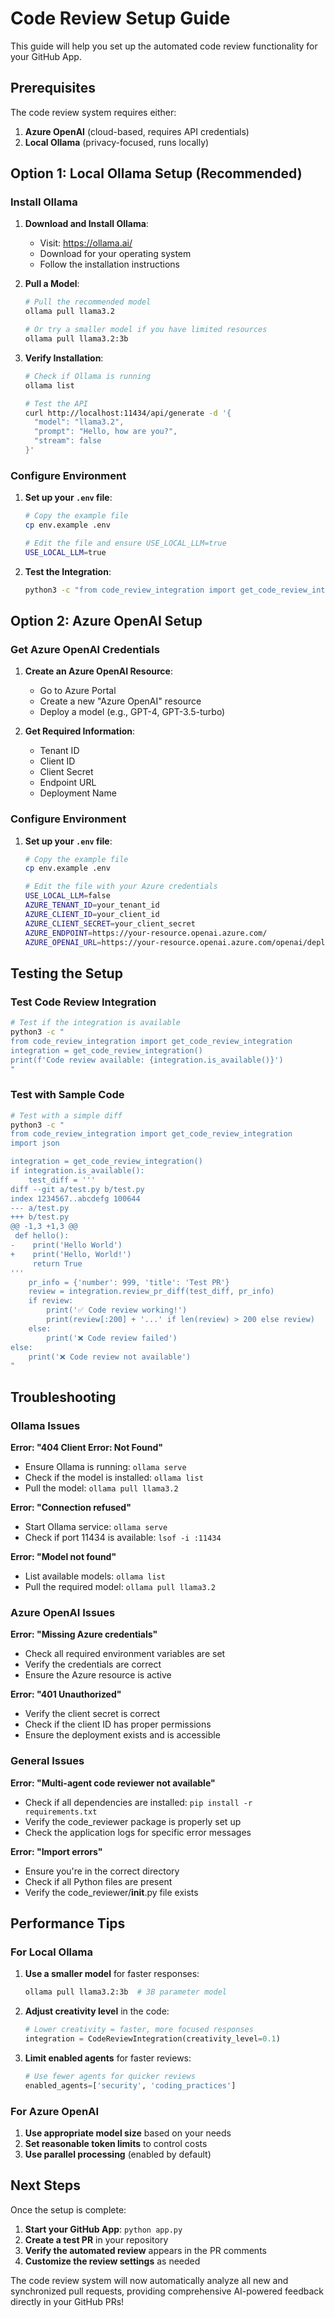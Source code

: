 # Code Review Setup Guide

This guide will help you set up the automated code review functionality for your GitHub App.

## Prerequisites

The code review system requires either:
1. **Azure OpenAI** (cloud-based, requires API credentials)
2. **Local Ollama** (privacy-focused, runs locally)

## Option 1: Local Ollama Setup (Recommended)

### Install Ollama

1. **Download and Install Ollama**:
   - Visit: https://ollama.ai/
   - Download for your operating system
   - Follow the installation instructions

2. **Pull a Model**:
   ```bash
   # Pull the recommended model
   ollama pull llama3.2
   
   # Or try a smaller model if you have limited resources
   ollama pull llama3.2:3b
   ```

3. **Verify Installation**:
   ```bash
   # Check if Ollama is running
   ollama list
   
   # Test the API
   curl http://localhost:11434/api/generate -d '{
     "model": "llama3.2",
     "prompt": "Hello, how are you?",
     "stream": false
   }'
   ```

### Configure Environment

1. **Set up your `.env` file**:
   ```bash
   # Copy the example file
   cp env.example .env
   
   # Edit the file and ensure USE_LOCAL_LLM=true
   USE_LOCAL_LLM=true
   ```

2. **Test the Integration**:
   ```bash
   python3 -c "from code_review_integration import get_code_review_integration; integration = get_code_review_integration(); print(f'Available: {integration.is_available()}')"
   ```

## Option 2: Azure OpenAI Setup

### Get Azure OpenAI Credentials

1. **Create an Azure OpenAI Resource**:
   - Go to Azure Portal
   - Create a new "Azure OpenAI" resource
   - Deploy a model (e.g., GPT-4, GPT-3.5-turbo)

2. **Get Required Information**:
   - Tenant ID
   - Client ID
   - Client Secret
   - Endpoint URL
   - Deployment Name

### Configure Environment

1. **Set up your `.env` file**:
   ```bash
   # Copy the example file
   cp env.example .env
   
   # Edit the file with your Azure credentials
   USE_LOCAL_LLM=false
   AZURE_TENANT_ID=your_tenant_id
   AZURE_CLIENT_ID=your_client_id
   AZURE_CLIENT_SECRET=your_client_secret
   AZURE_ENDPOINT=https://your-resource.openai.azure.com/
   AZURE_OPENAI_URL=https://your-resource.openai.azure.com/openai/deployments/your-deployment/chat/completions?api-version=2023-05-15
   ```

## Testing the Setup

### Test Code Review Integration

```bash
# Test if the integration is available
python3 -c "
from code_review_integration import get_code_review_integration
integration = get_code_review_integration()
print(f'Code review available: {integration.is_available()}')
"
```

### Test with Sample Code

```bash
# Test with a simple diff
python3 -c "
from code_review_integration import get_code_review_integration
import json

integration = get_code_review_integration()
if integration.is_available():
    test_diff = '''
diff --git a/test.py b/test.py
index 1234567..abcdefg 100644
--- a/test.py
+++ b/test.py
@@ -1,3 +1,3 @@
 def hello():
-    print('Hello World')
+    print('Hello, World!')
     return True
'''
    pr_info = {'number': 999, 'title': 'Test PR'}
    review = integration.review_pr_diff(test_diff, pr_info)
    if review:
        print('✅ Code review working!')
        print(review[:200] + '...' if len(review) > 200 else review)
    else:
        print('❌ Code review failed')
else:
    print('❌ Code review not available')
"
```

## Troubleshooting

### Ollama Issues

**Error: "404 Client Error: Not Found"**
- Ensure Ollama is running: `ollama serve`
- Check if the model is installed: `ollama list`
- Pull the model: `ollama pull llama3.2`

**Error: "Connection refused"**
- Start Ollama service: `ollama serve`
- Check if port 11434 is available: `lsof -i :11434`

**Error: "Model not found"**
- List available models: `ollama list`
- Pull the required model: `ollama pull llama3.2`

### Azure OpenAI Issues

**Error: "Missing Azure credentials"**
- Check all required environment variables are set
- Verify the credentials are correct
- Ensure the Azure resource is active

**Error: "401 Unauthorized"**
- Verify the client secret is correct
- Check if the client ID has proper permissions
- Ensure the deployment exists and is accessible

### General Issues

**Error: "Multi-agent code reviewer not available"**
- Check if all dependencies are installed: `pip install -r requirements.txt`
- Verify the code_reviewer package is properly set up
- Check the application logs for specific error messages

**Error: "Import errors"**
- Ensure you're in the correct directory
- Check if all Python files are present
- Verify the code_reviewer/__init__.py file exists

## Performance Tips

### For Local Ollama

1. **Use a smaller model** for faster responses:
   ```bash
   ollama pull llama3.2:3b  # 3B parameter model
   ```

2. **Adjust creativity level** in the code:
   ```python
   # Lower creativity = faster, more focused responses
   integration = CodeReviewIntegration(creativity_level=0.1)
   ```

3. **Limit enabled agents** for faster reviews:
   ```python
   # Use fewer agents for quicker reviews
   enabled_agents=['security', 'coding_practices']
   ```

### For Azure OpenAI

1. **Use appropriate model size** based on your needs
2. **Set reasonable token limits** to control costs
3. **Use parallel processing** (enabled by default)

## Next Steps

Once the setup is complete:

1. **Start your GitHub App**: `python app.py`
2. **Create a test PR** in your repository
3. **Verify the automated review** appears in the PR comments
4. **Customize the review settings** as needed

The code review system will now automatically analyze all new and synchronized pull requests, providing comprehensive AI-powered feedback directly in your GitHub PRs!
